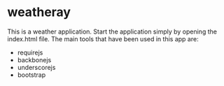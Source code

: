 # weatheray
This is a weather application. Start the application simply by opening the index.html file.
The main tools that have been used in this app are:
- requirejs
- backbonejs
- underscorejs
- bootstrap

